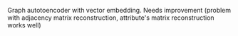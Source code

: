 Graph autotoencoder with vector embedding.
Needs improvement (problem with adjacency matrix reconstruction, attribute's matrix reconstruction works well)
